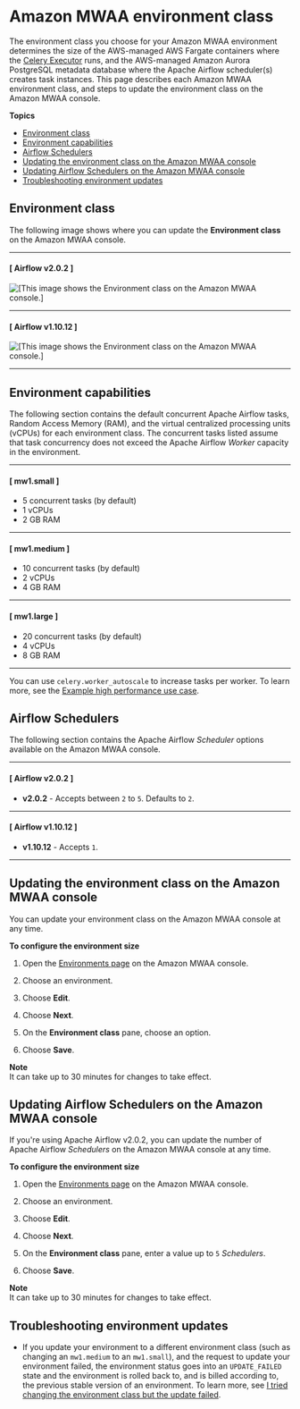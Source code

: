 # Amazon MWAA environment class<a name="environment-class"></a>

The environment class you choose for your Amazon MWAA environment determines the size of the AWS\-managed AWS Fargate containers where the [Celery Executor](https://airflow.apache.org/docs/apache-airflow/stable/executor/celery.html) runs, and the AWS\-managed Amazon Aurora PostgreSQL metadata database where the Apache Airflow scheduler\(s\) creates task instances\. This page describes each Amazon MWAA environment class, and steps to update the environment class on the Amazon MWAA console\.

**Topics**
+ [Environment class](#environment-class-onconsole)
+ [Environment capabilities](#environment-class-sizes)
+ [Airflow Schedulers](#environment-class-schedulers)
+ [Updating the environment class on the Amazon MWAA console](#environment-class-config)
+ [Updating Airflow Schedulers on the Amazon MWAA console](#environment-class-schedulers-mwaa-console)
+ [Troubleshooting environment updates](#environment-class-troubleshooting)

## Environment class<a name="environment-class-onconsole"></a>

The following image shows where you can update the **Environment class** on the Amazon MWAA console\.

------
#### [ Airflow v2\.0\.2 ]

![\[This image shows the Environment class on the Amazon MWAA console.\]](http://docs.aws.amazon.com/mwaa/latest/userguide/images/mwaa-console-environment-class-v202.png)

------
#### [ Airflow v1\.10\.12 ]

![\[This image shows the Environment class on the Amazon MWAA console.\]](http://docs.aws.amazon.com/mwaa/latest/userguide/images/mwaa-console-environment-class-v11012.png)

------

## Environment capabilities<a name="environment-class-sizes"></a>

The following section contains the default concurrent Apache Airflow tasks, Random Access Memory \(RAM\), and the virtual centralized processing units \(vCPUs\) for each environment class\. The concurrent tasks listed assume that task concurrency does not exceed the Apache Airflow *Worker* capacity in the environment\.

------
#### [ mw1\.small ]
+ 5 concurrent tasks \(by default\)
+ 1 vCPUs
+ 2 GB RAM

------
#### [ mw1\.medium ]
+ 10 concurrent tasks \(by default\)
+ 2 vCPUs
+ 4 GB RAM

------
#### [ mw1\.large ]
+ 20 concurrent tasks \(by default\)
+ 4 vCPUs
+ 8 GB RAM

------

You can use `celery.worker_autoscale` to increase tasks per worker\. To learn more, see the [Example high performance use case](mwaa-autoscaling.md#mwaa-autoscaling-high-volume)\.

## Airflow Schedulers<a name="environment-class-schedulers"></a>

The following section contains the Apache Airflow *Scheduler* options available on the Amazon MWAA console\.

------
#### [ Airflow v2\.0\.2 ]
+ **v2\.0\.2** \- Accepts between `2` to `5`\. Defaults to `2`\.

------
#### [ Airflow v1\.10\.12 ]
+ **v1\.10\.12** \- Accepts `1`\.

------

## Updating the environment class on the Amazon MWAA console<a name="environment-class-config"></a>

You can update your environment class on the Amazon MWAA console at any time\.

**To configure the environment size**

1. Open the [Environments page](https://console.aws.amazon.com/mwaa/home#/environments) on the Amazon MWAA console\.

1. Choose an environment\.

1. Choose **Edit**\.

1. Choose **Next**\.

1. On the **Environment class** pane, choose an option\. 

1. Choose **Save**\.

**Note**  
It can take up to 30 minutes for changes to take effect\.

## Updating Airflow Schedulers on the Amazon MWAA console<a name="environment-class-schedulers-mwaa-console"></a>

If you're using Apache Airflow v2\.0\.2, you can update the number of Apache Airflow *Schedulers* on the Amazon MWAA console at any time\.

**To configure the environment size**

1. Open the [Environments page](https://console.aws.amazon.com/mwaa/home#/environments) on the Amazon MWAA console\.

1. Choose an environment\.

1. Choose **Edit**\.

1. Choose **Next**\.

1. On the **Environment class** pane, enter a value up to `5` *Schedulers*\. 

1. Choose **Save**\.

**Note**  
It can take up to 30 minutes for changes to take effect\.

## Troubleshooting environment updates<a name="environment-class-troubleshooting"></a>
+ If you update your environment to a different environment class \(such as changing an `mw1.medium` to an `mw1.small`\), and the request to update your environment failed, the environment status goes into an `UPDATE_FAILED` state and the environment is rolled back to, and is billed according to, the previous stable version of an environment\. To learn more, see [I tried changing the environment class but the update failed](t-create-update-environment.md#t-rollback-billing-failure)\.